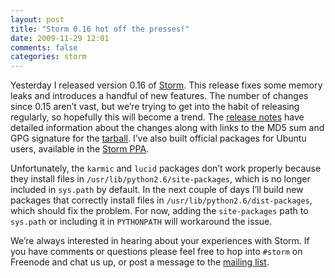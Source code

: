 ```yaml
---
layout: post
title: "Storm 0.16 hot off the presses!"
date: 2009-11-29 12:01
comments: false
categories: storm
---
```


Yesterday I released version 0.16 of
[Storm](http://storm.canonical.com/).  This release fixes some memory
leaks and introduces a handful of new features.  The number of changes
since 0.15 aren’t vast, but we’re trying to get into the habit of
releasing regularly, so hopefully this will become a trend. The
[release notes](http://launchpad.net/storm/+milestone/0.16) have
detailed information about the changes along with links to the MD5 sum
and GPG signature for the
[tarball](http://launchpad.net/storm/trunk/0.16/+download/storm-0.16.0.tar.bz2).
I’ve also built official packages for Ubuntu users, available in the
[Storm PPA](https://launchpad.net/~storm/+archive/ppa).

Unfortunately, the `karmic` and `lucid` packages don’t work properly
because they install files in `/usr/lib/python2.6/site-packages`,
which is no longer included in `sys.path` by default.  In the next
couple of days I’ll build new packages that correctly install files in
`/usr/lib/python2.6/dist-packages`, which should fix the problem.  For
now, adding the `site-packages` path to `sys.path` or including it in
`PYTHONPATH` will workaround the issue.

We’re always interested in hearing about your experiences with Storm.
If you have comments or questions please feel free to hop into
`#storm` on Freenode and chat us up, or post a message to the
[mailing list](https://lists.canonical.com/mailman/listinfo/storm).
